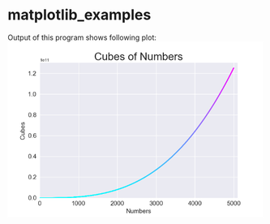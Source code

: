# matplotlib_examples
Output of this program shows following plot:
![image of plot](/colored_cubes/colored_cubes.png)
